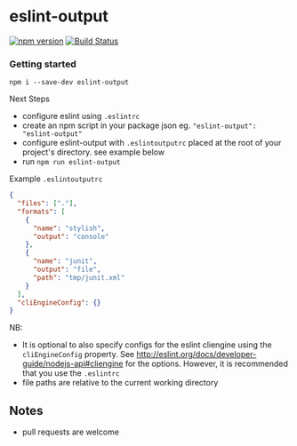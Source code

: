 eslint-output
========

[![npm version](https://badge.fury.io/js/eslint-output.svg)](https://badge.fury.io/js/eslint-output)
[![Build Status](https://travis-ci.org/lwhiteley/eslint-output.svg?branch=master)](https://travis-ci.org/lwhiteley/eslint-output)

### Getting started

```shell
npm i --save-dev eslint-output
```
Next Steps

- configure eslint using `.eslintrc`
- create an npm script in your package json eg. `"eslint-output": "eslint-output"`
- configure eslint-output with `.eslintoutputrc` placed at the root of your project's directory. see example below
- run `npm run eslint-output`


Example `.eslintoutputrc`

```json
{
  "files": ["."],
  "formats": [
    {
      "name": "stylish",
      "output": "console"
    },
    {
      "name": "junit",
      "output": "file",
      "path": "tmp/junit.xml"
    }
  ],
  "cliEngineConfig": {}
}
```
NB:

- It is optional to also specify configs for the eslint cliengine using the `cliEngineConfig` property. See http://eslint.org/docs/developer-guide/nodejs-api#cliengine for the options. However, it is recommended that you use the `.eslintrc`
- file paths are relative to the current working directory

## Notes
- pull requests are welcome

